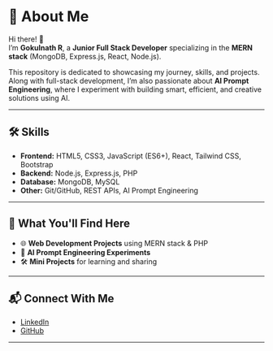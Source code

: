 # 🚀 About Me  

Hi there! 👋  
I’m **Gokulnath R**, a **Junior Full Stack Developer** specializing in the **MERN stack** (MongoDB, Express.js, React, Node.js).  

This repository is dedicated to showcasing my journey, skills, and projects. Along with full-stack development, I’m also passionate about **AI Prompt Engineering**, where I experiment with building smart, efficient, and creative solutions using AI.  

---

## 🛠️ Skills  

- **Frontend:** HTML5, CSS3, JavaScript (ES6+), React, Tailwind CSS, Bootstrap  
- **Backend:** Node.js, Express.js, PHP  
- **Database:** MongoDB, MySQL  
- **Other:** Git/GitHub, REST APIs, AI Prompt Engineering  

---

## 📂 What You'll Find Here  

- 🌐 **Web Development Projects** using MERN stack & PHP  
- 🤖 **AI Prompt Engineering Experiments**  
- 🛠️ **Mini Projects** for learning and sharing  

---

## 📬 Connect With Me  

- [LinkedIn](https://www.linkedin.com/in/gokulnath-webdev/)  
- [GitHub](https://github.com/rgokulnath24)  

---
